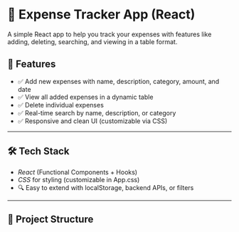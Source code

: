 # 💸 Expense Tracker App (React)

A simple React app to help you track your expenses with features like adding, deleting, searching, and viewing in a table format.

## 🚀 Features

- ✅ Add new expenses with name, description, category, amount, and date
- ✅ View all added expenses in a dynamic table
- ✅ Delete individual expenses
- ✅ Real-time search by name, description, or category
- ✅ Responsive and clean UI (customizable via CSS)

---

## 🛠 Tech Stack

- *React* (Functional Components + Hooks)
- *CSS* for styling (customizable in App.css)
- 🔍 Easy to extend with localStorage, backend APIs, or filters

---

## 📁 Project Structure